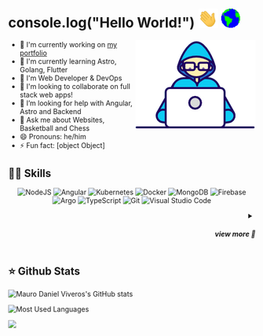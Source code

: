 # console.log("Hello World!") <img src="assets/Hi.gif" width="40px"/>   <img src="assets/Earth.gif" width="40px"/>
<img src="assets/Developer.gif" align="right">

- 🔭 I'm currently working on [my portfolio](https://github.com/mauroviveros/mauroviveros.github.io)
- 🌱 I'm currently learning Astro, Golang, Flutter
- 💼 I'm Web Developer & DevOps
- 👯 I'm looking to collaborate on full stack web apps!
- 🤝 I’m looking for help with Angular, Astro and Backend
- 💬 Ask me about Websites, Basketball and Chess
- 😄 Pronouns: he/him
- ⚡ Fun fact: [object Object]
## 🧑‍💻 Skills
<p align="center">
  <img src="https://www.vectorlogo.zone/logos/nodejs/nodejs-icon.svg" alt="NodeJS">
  <img src="https://www.vectorlogo.zone/logos/angular/angular-icon.svg" alt="Angular">
  <img src="https://www.vectorlogo.zone/logos/kubernetes/kubernetes-icon.svg" alt="Kubernetes">
  <img src="https://www.vectorlogo.zone/logos/docker/docker-icon.svg" alt="Docker">
  <img src="https://www.vectorlogo.zone/logos/mongodb/mongodb-icon.svg" alt="MongoDB">
  <img src="https://www.vectorlogo.zone/logos/firebase/firebase-icon.svg" alt="Firebase">
  <img src="https://www.vectorlogo.zone/logos/argoprojio/argoprojio-icon.svg" alt="Argo">
  <img src="https://www.vectorlogo.zone/logos/typescriptlang/typescriptlang-icon.svg" alt="TypeScript">
  <img src="https://www.vectorlogo.zone/logos/git-scm/git-scm-icon.svg" alt="Git">
  <img src="https://www.vectorlogo.zone/logos/visualstudio_code/visualstudio_code-icon.svg" alt="Visual Studio Code">
</p>

<details>
<summary align="right"><h5>view more 👀</h3></summary>

### Frontend Frameworks:
![Angular](https://www.vectorlogo.zone/logos/angular/angular-icon.svg)
![React](https://www.vectorlogo.zone/logos/reactjs/reactjs-icon.svg)
![Flutter](https://www.vectorlogo.zone/logos/flutterio/flutterio-icon.svg)

### Backend Frameworks:
![NodeJS](https://www.vectorlogo.zone/logos/nodejs/nodejs-icon.svg)
![NestJS](https://www.vectorlogo.zone/logos/nestjs/nestjs-icon.svg)
![ExpressJS](https://www.vectorlogo.zone/logos/expressjs/expressjs-icon.svg)

### Databases:
![MongoDB](https://www.vectorlogo.zone/logos/mongodb/mongodb-icon.svg)
![Firebase](https://www.vectorlogo.zone/logos/firebase/firebase-icon.svg)
![MariaDB](https://www.vectorlogo.zone/logos/mariadb/mariadb-icon.svg)
![MySQL](https://www.vectorlogo.zone/logos/mysql/mysql-icon.svg)

### DevOps Technologies:
![Kubernetes](https://www.vectorlogo.zone/logos/kubernetes/kubernetes-icon.svg)
![Docker](https://www.vectorlogo.zone/logos/docker/docker-icon.svg)
![Argo](https://www.vectorlogo.zone/logos/argoprojio/argoprojio-icon.svg)
![Helm](https://www.vectorlogo.zone/logos/helmsh/helmsh-icon.svg)
![Git](https://www.vectorlogo.zone/logos/git-scm/git-scm-icon.svg)
![Heroku](https://www.vectorlogo.zone/logos/heroku/heroku-icon.svg)
![Gitea](https://www.vectorlogo.zone/logos/giteaio/giteaio-icon.svg)
![Jenkins](https://www.vectorlogo.zone/logos/jenkins/jenkins-icon.svg)

### Programming Languages:
![TypeScript](https://www.vectorlogo.zone/logos/typescriptlang/typescriptlang-icon.svg)
![Go](https://www.vectorlogo.zone/logos/golang/golang-icon.svg)
![Lua](https://www.vectorlogo.zone/logos/lua/lua-icon.svg)

### Frontend Tools and Libraries:
![Pug](https://www.vectorlogo.zone/logos/pugjs/pugjs-icon.svg)
![ESLint](https://www.vectorlogo.zone/logos/eslint/eslint-icon.svg)
![Tailwind CSS](https://www.vectorlogo.zone/logos/tailwindcss/tailwindcss-icon.svg)
![Bootstrap](https://www.vectorlogo.zone/logos/getbootstrap/getbootstrap-icon.svg)
![Babel](https://www.vectorlogo.zone/logos/babeljs/babeljs-icon.svg)
![Sass](https://www.vectorlogo.zone/logos/sass-lang/sass-lang-icon.svg)
![HTML5](https://www.vectorlogo.zone/logos/w3_html5/w3_html5-icon.svg)
![CSS](https://www.vectorlogo.zone/logos/w3_css/w3_css-icon.svg)

### Testing:
![Jest](https://www.vectorlogo.zone/logos/jestjsio/jestjsio-icon.svg)

### Tools:
![Google Maps](https://www.vectorlogo.zone/logos/google_maps/google_maps-icon.svg)
![Electron](https://www.vectorlogo.zone/logos/electronjs/electronjs-icon.svg)
![NodeMon](https://www.vectorlogo.zone/logos/nodemonio/nodemonio-icon.svg)
![npm](https://www.vectorlogo.zone/logos/npmjs/npmjs-icon.svg)
![Visual Studio Code](https://www.vectorlogo.zone/logos/visualstudio_code/visualstudio_code-icon.svg)

</details>

<!--![](https://astro.build/assets/press/astro-icon-light-gradient.svg)-->

## ⭐ Github Stats
![Mauro Daniel Viveros's GitHub stats](https://github-readme-stats.vercel.app/api?username=mauroviveros&rank_icon=github&show_icons=true&theme=dark)

![Most Used Languages](https://github-readme-stats.vercel.app/api/top-langs/?username=mauroviveros&layout=donut&theme=dark)

![](https://komarev.com/ghpvc/?username=mauroviveros&color=241199)
